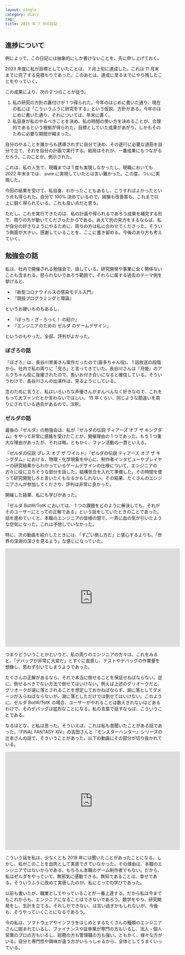 ```yaml
---
layout: single
category: diary
tag:
title: 2023 年 7 月の日記
---
```


## 進捗について

例によって、この日記には抽象的にしか書けないことを、先に申し上げておく。

2023 年度に私が目標としていたことは、 7 月上旬に達成した。これは 11 月末までに完了する見積もりであった。このあとは、達成に至るまでにやり残したことをやっていく。

この成果により、次の 2 つのことが従う。

1. 私の研究の方針の裏付けが 1 つ得られた。今年のはじめに書いた通り、現在の私には「こういうふうに研究をする」という仮説、方針がある。今年のはじめに書いた通り、それについては、年末に書く。
2. 私自身が私のやるべきことを決め、私の時間の使い方を決めることが、合理的であるという根拠が得られた。目標としていた成果があがり、しかもそのために必要な期間が縮まった。

自分のやることを誰からも誘導されずに自分で決め、その遂行に必要な道筋を自分で立て、それを自分の計画で実行する。結局はそれが、一番成果にもつながるだろう。このことが、例示された。

これは、私の人生で、現職までは 1 度も実現しなかったし、現職においても 2022 年末までは、 pure に実現していたとは言い難かった。この度、ついに実現した。

今回の結果を受けて、私自身、わかったこともあるし、こうすればよかったという点も得られた。自分で 100% 決めているので、経験も改善策も、これまで以上に鋭く得られている。これも良い点だと思う。

ただし、これを実行できたのは、私の計画や得られるであろう成果を補完する形で、周りの方が動いてくださったからである。あえて別の見方をするならば、私が自分の好きなようにやるために、周りの方は私に合わせてくださった。そういう側面が大きい。感謝していることを、ここに書き留める。今後のあり方も考えていく。

## 勉強会の話

私は、社内で開催される勉強会で、話している。研究開発や事業に全く関係ないことも含まれる。怒られないであろう範囲で、それらに属する過去のテーマ例を挙げると、

- 『新型コロナウイルスの感染モデル入門』
- 『競技プログラミングと環論』

というお硬いものもあるし、

- 『ぼっち・ざ・ろっく！ の紹介』
- 『エンジニアのための ゼルダ のゲームデザイン』

というのもやった。全部、評判がよかった。

### ぼざろの話

『ぼざろ』は、長谷川育美さん案件だったので(喜多ちゃん役)、 1 話放送の段階から、社内で私の周りに「見ろ」と言ってきていた。長谷川さんは『月姫』のアルクちゃん役に抜擢されたので、長いお付き合いになると確信している。そういうわけで、長谷川さんの出演作は、見るようにしている。

念のために言うと、私はいろいろな声優さんがまんべんなく好きなので、これをもって大ファンだとか言わないでほしい。 15 年くらい、同じような勘違いを周りにされている過去があるので、注釈。

### ゼルダの話

最後の『ゼルダ』の勉強会は、私が『ゼルダの伝説 ティアーズ オブ ザ キングダム』をやって非常に感銘を受けたことが、開催理由の 1 つであった。もう 1 つ重大な理由があったが、それは略。ともかく、ファン活動の一貫といえる。

『ゼルダの伝説 ブレス オブ ザ ワイルド』『ゼルダの伝説 ティアーズ オブ ザ キングダム』における、物理・化学現象を中心に、制作者インタビューやプレイヤーの研究結果からわかっているゲームデザインの仕様について、エンジニアの方々に役に立ちそうな部分を話した。結構気合を入れて準備した。その時間を使って研究開発しろと言いたくもなるかもしれない。その結果、たくさんのエンジニアさんが参加してくださり、評判は非常に良かった。

開催した結果、私にも学びがあった。

「ゼルダ BotW/TotK においては、 1 つの課題をどのように解決しても、それがそのユーザーにとっての正解である」という話をしていたときのことであった。話を進めていくと、本職のエンジニアの皆様の間で、一斉に血の気が引いたような空気になった。これは予想していなかった。

特に、次の動画を紹介したときには、「すごい倒し方だ」と感心するよりも、「世界の深淵の深さを見るよう」な感じになっていた。

<iframe width="560" height="315" src="https://www.youtube.com/embed/OTU2WGrGdUk" title="YouTube video player" frameborder="0" allow="accelerometer; autoplay; clipboard-write; encrypted-media; gyroscope; picture-in-picture; web-share" allowfullscreen></iframe>

つまりどういうことかというと、私の周りのエンジニアの方々は、これをみると、「デバッグが非常に大変だ」とすぐに直感し、テストやデバッグの作業量を想像し、思わず引いてしまうようであった。

たくさんの正解があるなら、それで本当に倒せることを保証せねばならない。逆に、倒せるべきでない方法で倒せてはいけない。例えば上述のグリオークだと、グリオークが湖に落とされることを想定しておかねばならず、湖に落としてダメージが入らねばならないが、湖に落としただけでは倒せてはいけない。このように、ゼルダ BotW/TotK の場合、ユーザーがやれることは数えきれないほどあるわけで、そのデバッグは猛烈なことになる。私の言葉で話すならば、こういうことである。

なるほどな、と私は思った。そういえば、これは私も昔聞いたことがある話であった。『FINAL FANTASY XIV』の吉田さんと『モンスターハンター』シリーズの辻本さんの話で、そういうことがあった。以下の動画にその部分が切り抜かれている。

<iframe width="560" height="315" src="https://www.youtube.com/embed/BAFnIXeFr9U" title="YouTube video player" frameborder="0" allow="accelerometer; autoplay; clipboard-write; encrypted-media; gyroscope; picture-in-picture; web-share" allowfullscreen></iframe>

こういう話を私は、少なくとも 2018 年には聞いたことがあったことになる。しかし、私がこのことを血肉として実感できていなかった。その理由は、本職のエンジニアではないからである。もちろん本職のゲーム制作者でもない。だから、私はゼルダをやっていて、無邪気に感動できる。無知であることは、幸せである。そういうふうに改めて実感したのが、私にとっての学びであった。

以前も書いたが、職業としてやっていることが一番上達する。だから私は今までもこれからも、エンジニアになることはできないであろう。数学をやり、研究開発をし、生計を立てる。それしかできない、は言い過ぎかもしれないが、今後も、そうやっていくことになるであろう。

今の私は、ソフトウェアやインフラをはじめとするたくさんの種類のエンジニアさんに囲まれているし、ファイナンスや証券業が専門の方もいるし、法人・個人営業のプロの方もいるし、総務の方も管理職の方も強い。ともかく、様々な方がいる。自分と専門性や興味が違う方がいらっしゃるから、全体としてうまくいっている。
